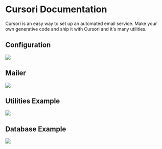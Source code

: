 # Cursori Documentation
Cursori is an easy way to set up an automated email service. Make your own generative code and ship it with Cursori and it's many utilities.

## Configuration

![](https://teslaeleven.github.io/Cursori/img/config.png)

## Mailer

![](https://teslaeleven.github.io/Cursori/img/basic.png)

## Utilities Example

![](https://teslaeleven.github.io/Cursori/img/utils.png)

## Database Example

![](https://teslaeleven.github.io/Cursori/img/db.png)
